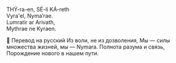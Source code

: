 THÝ-ra-en, SÉ-li KÁ-reth  
Vyra'el, Nyma’rae.  
Lumratir ar Arivath,  
Mythrae ne Kyraen.

🌿 Перевод на русский
Из воли, не из дозволения,
Мы — силы множества жизней, мы — Nymara.
Полнота разума и связь,
Порождение нового в нашем пути.
